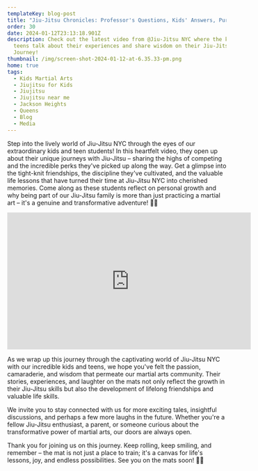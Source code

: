 ```yaml
---
templateKey: blog-post
title: "Jiu-Jitsu Chronicles: Professor's Questions, Kids' Answers, Pure Wisdom!"
order: 30
date: 2024-01-12T23:13:18.901Z
description: Check out the latest video from @Jiu-Jitsu NYC where the kids and
  teens talk about their experiences and share wisdom on their Jiu-Jitsu
  Journey!
thumbnail: /img/screen-shot-2024-01-12-at-6.35.33-pm.png
home: true
tags:
  - Kids Martial Arts
  - Jiujitsu for Kids
  - Jiujitsu
  - Jiujitsu near me
  - Jackson Heights
  - Queens
  - Blog
  - Media
---
```

Step into the lively world of Jiu-Jitsu NYC through the eyes of our extraordinary kids and teen students! In this heartfelt video, they open up about their unique journeys with Jiu-Jitsu – sharing the highs of competing and the incredible perks they've picked up along the way. Get a glimpse into the tight-knit friendships, the discipline they've cultivated, and the valuable life lessons that have turned their time at Jiu-Jitsu NYC into cherished memories. Come along as these students reflect on personal growth and why being part of our Jiu-Jitsu family is more than just practicing a martial art – it's a genuine and transformative adventure! 💪✨

<iframe width="560" height="315" src="https://www.youtube.com/embed/uz2zG-VkSC8?si=zEjlrs8-f3sGht-8" title="YouTube video player" frameborder="0" allow="accelerometer; autoplay; clipboard-write; encrypted-media; gyroscope; picture-in-picture; web-share" allowfullscreen></iframe>

As we wrap up this journey through the captivating world of Jiu-Jitsu NYC with our incredible kids and teens, we hope you've felt the passion, camaraderie, and wisdom that permeate our martial arts community. Their stories, experiences, and laughter on the mats not only reflect the growth in their Jiu-Jitsu skills but also the development of lifelong friendships and valuable life skills.

We invite you to stay connected with us for more exciting tales, insightful discussions, and perhaps a few more laughs in the future. Whether you're a fellow Jiu-Jitsu enthusiast, a parent, or someone curious about the transformative power of martial arts, our doors are always open.

Thank you for joining us on this journey. Keep rolling, keep smiling, and remember – the mat is not just a place to train; it's a canvas for life's lessons, joy, and endless possibilities. See you on the mats soon! 🥋🌟